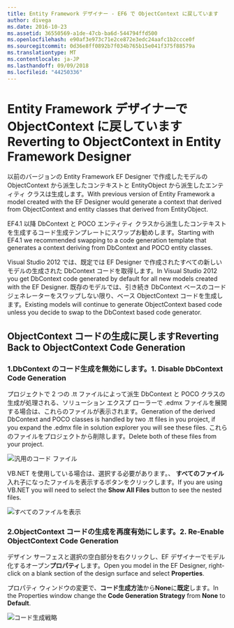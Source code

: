 ```yaml
---
title: Entity Framework デザイナー - EF6 で ObjectContext に戻しています
author: divega
ms.date: 2016-10-23
ms.assetid: 36550569-a1de-47cb-ba6d-544794ffd500
ms.openlocfilehash: e90af3e973c71e2ce872e3edc24aafc1b2ccce0f
ms.sourcegitcommit: 0d36e8ff0892b7f034b765b15e041f375f88579a
ms.translationtype: MT
ms.contentlocale: ja-JP
ms.lasthandoff: 09/09/2018
ms.locfileid: "44250336"
---
```

# <a name="reverting-to-objectcontext-in-entity-framework-designer"></a><span data-ttu-id="fc1cb-102">Entity Framework デザイナーで ObjectContext に戻しています</span><span class="sxs-lookup"><span data-stu-id="fc1cb-102">Reverting to ObjectContext in Entity Framework Designer</span></span>
<span data-ttu-id="fc1cb-103">以前のバージョンの Entity Framework EF Designer で作成したモデルの ObjectContext から派生したコンテキストと EntityObject から派生したエンティティ クラスは生成します。</span><span class="sxs-lookup"><span data-stu-id="fc1cb-103">With previous version of Entity Framework a model created with the EF Designer would generate a context that derived from ObjectContext and entity classes that derived from EntityObject.</span></span>

<span data-ttu-id="fc1cb-104">EF4.1 以降 DbContext と POCO エンティティ クラスから派生したコンテキストを生成するコード生成テンプレートにスワップお勧めします。</span><span class="sxs-lookup"><span data-stu-id="fc1cb-104">Starting with EF4.1 we recommended swapping to a code generation template that generates a context deriving from DbContext and POCO entity classes.</span></span>

<span data-ttu-id="fc1cb-105">Visual Studio 2012 では、既定では EF Designer で作成されたすべての新しいモデルの生成された DbContext コードを取得します。</span><span class="sxs-lookup"><span data-stu-id="fc1cb-105">In Visual Studio 2012 you get DbContext code generated by default for all new models created with the EF Designer.</span></span> <span data-ttu-id="fc1cb-106">既存のモデルでは、引き続き DbContext ベースのコード ジェネレーターをスワップしない限り、ベース ObjectContext コードを生成します。</span><span class="sxs-lookup"><span data-stu-id="fc1cb-106">Existing models will continue to generate ObjectContext based code unless you decide to swap to the DbContext based code generator.</span></span>

## <a name="reverting-back-to-objectcontext-code-generation"></a><span data-ttu-id="fc1cb-107">ObjectContext コードの生成に戻します</span><span class="sxs-lookup"><span data-stu-id="fc1cb-107">Reverting Back to ObjectContext Code Generation</span></span>

### <a name="1-disable-dbcontext-code-generation"></a><span data-ttu-id="fc1cb-108">1.DbContext のコード生成を無効にします。</span><span class="sxs-lookup"><span data-stu-id="fc1cb-108">1. Disable DbContext Code Generation</span></span>

<span data-ttu-id="fc1cb-109">プロジェクトで 2 つの .tt ファイルによって派生 DbContext と POCO クラスの生成が処理される、ソリューション エクスプ ローラーで .edmx ファイルを展開する場合は、これらのファイルが表示されます。</span><span class="sxs-lookup"><span data-stu-id="fc1cb-109">Generation of the derived DbContext and POCO classes is handled by two .tt files in you project, if you expand the .edmx file in solution explorer you will see these files.</span></span> <span data-ttu-id="fc1cb-110">これらのファイルをプロジェクトから削除します。</span><span class="sxs-lookup"><span data-stu-id="fc1cb-110">Delete both of these files from your project.</span></span>

![汎用のコード ファイル](~/ef6/media/codegenfiles.png)

<span data-ttu-id="fc1cb-112">VB.NET を使用している場合は、選択する必要があります。、 **すべてのファイル**入れ子になったファイルを表示するボタンをクリックします。</span><span class="sxs-lookup"><span data-stu-id="fc1cb-112">If you are using VB.NET you will need to select the **Show All Files** button to see the nested files.</span></span>

![すべてのファイルを表示](~/ef6/media/showallfiles.png)

### <a name="2-re-enable-objectcontext-code-generation"></a><span data-ttu-id="fc1cb-114">2.ObjectContext コードの生成を再度有効にします。</span><span class="sxs-lookup"><span data-stu-id="fc1cb-114">2. Re-Enable ObjectContext Code Generation</span></span>

<span data-ttu-id="fc1cb-115">デザイン サーフェスと選択の空白部分を右クリックし、EF デザイナーでモデル化するオープン**プロパティ**します。</span><span class="sxs-lookup"><span data-stu-id="fc1cb-115">Open you model in the EF Designer, right-click on a blank section of the design surface and select **Properties**.</span></span>

<span data-ttu-id="fc1cb-116">プロパティ ウィンドウの変更で、**コード生成方法**から**None**に**既定**します。</span><span class="sxs-lookup"><span data-stu-id="fc1cb-116">In the Properties window change the **Code Generation Strategy** from **None** to **Default**.</span></span>

![コード生成戦略](~/ef6/media/codegenstrategy.png)
